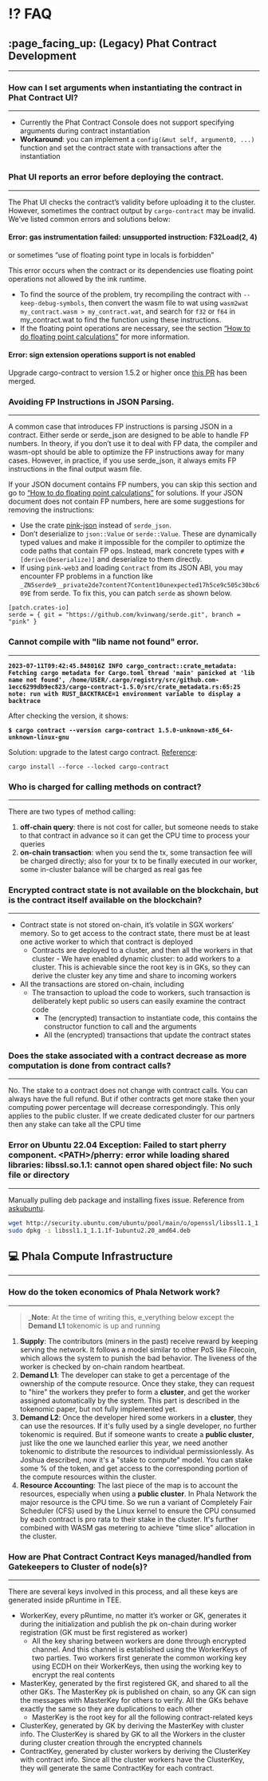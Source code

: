 # ⁉️ FAQ

## :page\_facing\_up: (Legacy) Phat Contract Development <a href="#how-to-set-arguments-when-instantiating-the-contract-in-phat-contract-ui" id="how-to-set-arguments-when-instantiating-the-contract-in-phat-contract-ui"></a>

***

### How can I set arguments when instantiating the contract in Phat Contract UI? <a href="#how-to-set-arguments-when-instantiating-the-contract-in-phat-contract-ui" id="how-to-set-arguments-when-instantiating-the-contract-in-phat-contract-ui"></a>

***

* Currently the Phat Contract Console does not support specifying arguments during contract instantiation
* **Workaround**: you can implement a `config(&mut self, argument0, ...)` function and set the contract state with transactions after the instantiation

### Phat UI reports an error before deploying the contract. <a href="#phat-ui-reports-an-error-before-deploying-the-contract" id="phat-ui-reports-an-error-before-deploying-the-contract"></a>

***

The Phat UI checks the contract’s validity before uploading it to the cluster. However, sometimes the contract output by `cargo-contract` may be invalid. We’ve listed common errors and solutions below:

#### **Error: gas instrumentation failed: unsupported instruction: F32Load(2, 4)**

or sometimes “use of floating point type in locals is forbidden”

This error occurs when the contract or its dependencies use floating point operations not allowed by the ink runtime.

* To find the source of the problem, try recompiling the contract with `--keep-debug-symbols`, then convert the wasm file to wat using `wasm2wat my_contract.wasm > my_contract.wat`, and search for `f32` or `f64` in my\_contract.wat to find the function using these instructions.
* If the floating point operations are necessary, see the section [“How to do floating point calculations”](../developers/support/broken-reference/) for more information.

#### **Error: sign extension operations support is not enabled**

Upgrade cargo-contract to version 1.5.2 or higher once [this PR](https://github.com/paritytech/cargo-contract/pull/904) has been merged.

### Avoiding FP Instructions in JSON Parsing. <a href="#avoiding-fp-instructions-in-json-parsing" id="avoiding-fp-instructions-in-json-parsing"></a>

***

A common case that introduces FP instructions is parsing JSON in a contract. Either serde or serde\_json are designed to be able to handle FP numbers. In theory, if you don’t use it to deal with FP data, the compiler and wasm-opt should be able to optimize the FP instructions away for many cases. However, in practice, if you use serde\_json, it always emits FP instructions in the final output wasm file.

If your JSON document contains FP numbers, you can skip this section and go to [“How to do floating point calculations”](../developers/support/broken-reference/) for solutions. If your JSON document does not contain FP numbers, here are some suggestions for removing the instructions:

* Use the crate [pink-json](https://crates.io/crates/pink-json) instead of `serde_json`.
* Don’t deserialize to `json::Value` or `serde::Value`. These are dynamically typed values and make it impossible for the compiler to optimize the code paths that contain FP ops. Instead, mark concrete types with `#[derive(Deserialize)]` and deserialize to them directly.
* If using `pink-web3` and loading `Contract` from its JSON ABI, you may encounter FP problems in a function like `_ZN5serde9__private2de7content7Content10unexpected17h5ce9c505c30bc609E` from serde. To fix this, you can patch `serde` as shown below.

```
[patch.crates-io]
serde = { git = "https://github.com/kvinwang/serde.git", branch = "pink" }
```

### Cannot compile with "lib name not found" error.

***

<pre class="language-shell" data-overflow="wrap"><code class="lang-shell"><strong>2023-07-11T09:42:45.848016Z INFO cargo_contract::crate_metadata: Fetching cargo metadata for Cargo.toml thread 'main' panicked at 'lib name not found', /home/USER/.cargo/registry/src/github.com-1ecc6299db9ec823/cargo-contract-1.5.0/src/crate_metadata.rs:65:25 note: run with RUST_BACKTRACE=1 environment variable to display a backtrace
</strong></code></pre>

After checking the version, it shows:

<pre><code><strong>$ cargo contract --version cargo-contract 1.5.0-unknown-x86_64-unknown-linux-gnu
</strong></code></pre>

Solution: upgrade to the latest cargo contract. [Reference](https://github.com/paritytech/cargo-contract#installation):

```shell
cargo install --force --locked cargo-contract
```

### Who is charged for calling methods on contract?

***

There are two types of method calling:

1. **off-chain query**: there is not cost for caller, but someone needs to stake to that contract in advance so it can get the CPU time to process your queries
2. **on-chain transaction**: when you send the tx, some transaction fee will be charged directly; also for your tx to be finally executed in our worker, some in-cluster balance will be charged as real gas fee

### Encrypted contract state is not available on the blockchain, but is the contract itself available on the blockchain?

***

* Contract state is not stored on-chain, it’s volatile in SGX workers’ memory. So to get access to the contract state, there must be at least one active worker to which that contract is deployed
  * Contracts are deployed to a cluster, and then all the workers in that cluster - We have enabled dynamic cluster: to add workers to a cluster. This is achievable since the root key is in GKs, so they can derive the cluster key any time and share to incoming workers
* All the transactions are stored on-chain, including
  * The transaction to upload the code to workers, such transaction is deliberately kept public so users can easily examine the contract code
    * The (encrypted) transaction to instantiate code, this contains the constructor function to call and the arguments
    * All the (encrypted) transactions that update the contract states

### Does the stake associated with a contract decrease as more computation is done from contract calls?

***

No. The stake to a contract does not change with contract calls. You can always have the full refund. But if other contracts get more stake then your computing power percentage will decrease correspondingly. This only applies to the public cluster. If we create dedicated cluster for our partners then any stake can take all the CPU time

### Error on Ubuntu 22.04 Exception: Failed to start pherry component. \<PATH>/pherry: error while loading shared libraries: libssl.so.1.1: cannot open shared object file: No such file or directory

***

Manually pulling deb package and installing fixes issue. Reference from [askubuntu](https://askubuntu.com/questions/1403619/mongodb-install-fails-on-ubuntu-22-04-depends-on-libssl1-1-but-it-is-not-insta).&#x20;

```sh
wget http://security.ubuntu.com/ubuntu/pool/main/o/openssl/libssl1.1_1.1.1f-1ubuntu2.20_amd64.deb
sudo dpkg -i libssl1.1_1.1.1f-1ubuntu2.20_amd64.deb
```

## :computer: Phala Compute Infrastructure&#x20;

***

### How do the token economics of Phala Network work?

***

> _**Note**: At the time of writing this, e_verything below except the **Demand L1** tokenomic is up and running

1. **Supply**: The contributors (miners in the past) receive reward by keeping serving the network. It follows a model similar to other PoS like Filecoin, which allows the system to punish the bad behavior. The liveness of the worker is checked by on-chain random heartbeat.
2. **Demand L1**: The developer can stake to get a percentage of the ownership of the compute resource. Once they stake, they can request to "hire" the workers they prefer to form a **cluster**, and get the worker assigned automatically by the system. This part is described in the tokenomic paper, but not fully implemented yet.
3. **Demand L2**: Once the developer hired some workers in a **cluster**, they can use the resources. If it's fully used by a single developer, no further tokenomic is required. But if someone wants to create a **public cluster**, just like the one we launched earlier this year, we need another tokenomic to distribute the resources to individual permissionlessly. As Joshua described, now it's a "stake to compute" model. You can stake some % of the token, and get access to the corresponding portion of the compute resources within the cluster.
4. **Resource Accounting**: The last piece of the map is to account the resources, especially when using a **public cluster**. In Phala Network the major resource is the CPU time. So we run a variant of Completely Fair Scheduler (CFS) used by the Linux kernel to ensure the CPU consumed by each contract is pro rata to their stake in the cluster. It's further combined with WASM gas metering to achieve "time slice" allocation in the cluster.

### How are Phat Contract Contract Keys managed/handled from Gatekeepers to Cluster of node(s)?

***

There are several keys involved in this process, and all these keys are generated inside pRuntime in TEE.

* WorkerKey, every pRuntime, no matter it’s worker or GK, generates it during the initialization and publish the pk on-chain during worker registration (GK must be first registered as worker)
  * All the key sharing between workers are done through encrypted channel. And this channel is established using the WorkerKeys of two parties. Two workers first generate the common working key using ECDH on their WorkerKeys, then using the working key to encrypt the real contents
* MasterKey, generated by the first registered GK, and shared to all the other GKs. The MasterKey pk is published on chain, so any GK can sign the messages with MasterKey for others to verify. All the GKs behave exactly the same so they are duplications to each other
  * MasterKey is the root key for all the following contract-related keys
* ClusterKey, generated by GK by deriving the MasterKey with cluster info. The ClusterKey is shared by GK to all the Workers in the cluster during cluster creation through the encrypted channels
* ContractKey, generated by cluster workers by deriving the ClusterKey with contract info. Since all the cluster workers have the ClusterKey, they will generate the same ContractKey for each contract.
